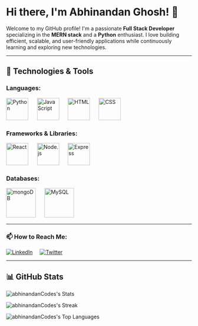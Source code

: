 # Hi there, I'm Abhinandan Ghosh! 👋

Welcome to my GitHub profile! I'm a passionate **Full Stack Developer** specializing in the **MERN stack** and a **Python** enthusiast. I love building efficient, scalable, and user-friendly applications while continuously learning and exploring new technologies.

---

## 🔧 Technologies & Tools

### Languages:
<img width="60" src="https://raw.githubusercontent.com/marwin1991/profile-technology-icons/refs/heads/main/icons/python.png" alt="Python" title="Python"/> &nbsp;&nbsp;&nbsp;&nbsp;
<img width="60" src="https://raw.githubusercontent.com/marwin1991/profile-technology-icons/refs/heads/main/icons/javascript.png" alt="JavaScript" title="JavaScript"/> &nbsp;&nbsp;&nbsp;&nbsp;
<img width="60" src="https://raw.githubusercontent.com/marwin1991/profile-technology-icons/refs/heads/main/icons/html.png" alt="HTML" title="HTML"/> &nbsp;&nbsp;&nbsp;&nbsp;
<img width="60" src="https://raw.githubusercontent.com/marwin1991/profile-technology-icons/refs/heads/main/icons/css.png" alt="CSS" title="CSS"/>

### Frameworks & Libraries:
<img width="60" src="https://raw.githubusercontent.com/marwin1991/profile-technology-icons/refs/heads/main/icons/react.png" alt="React" title="React"/> &nbsp;&nbsp;&nbsp;&nbsp;
<img width="60" src="https://raw.githubusercontent.com/marwin1991/profile-technology-icons/refs/heads/main/icons/node_js.png" alt="Node.js" title="Node.js"/> &nbsp;&nbsp;&nbsp;&nbsp;
<img width="60" src="https://raw.githubusercontent.com/marwin1991/profile-technology-icons/refs/heads/main/icons/express.png" alt="Express" title="Express"/>

### Databases:
<img width="80" src="https://raw.githubusercontent.com/marwin1991/profile-technology-icons/refs/heads/main/icons/mongodb.png" alt="mongoDB" title="mongoDB"/> &nbsp;&nbsp;&nbsp;&nbsp;
<img width="80" src="https://raw.githubusercontent.com/marwin1991/profile-technology-icons/refs/heads/main/icons/mysql.png" alt="MySQL" title="MySQL"/> 


---

### 📫 How to Reach Me:
[![LinkedIn](https://img.icons8.com/ios-filled/50/0077B5/linkedin.png)](https://www.linkedin.com/in/abhinandan-ghosh-9a32832b7/)   &nbsp; &nbsp; [![Twitter](https://img.icons8.com/ios-filled/50/00ACEE/twitter.png)](https://x.com/Abhinandan_2207)

---

## 📊 GitHub Stats
![abhinandanCodes's Stats](https://github-readme-stats.vercel.app/api?username=abhinandanCodes&theme=dark&show_icons=true&hide_border=true&count_private=false)

![abhinandanCodes's Streak](https://github-readme-streak-stats.herokuapp.com/?user=abhinandanCodes&theme=dark&hide_border=true)

![abhinandanCodes's Top Languages](https://github-readme-stats.vercel.app/api/top-langs/?username=abhinandanCodes&theme=dark&show_icons=true&hide_border=true&layout=compact)
